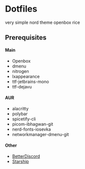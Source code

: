 # Dotfiles

very simple nord theme openbox rice

## Prerequisites

#### Main
- Openbox
- dmenu
- nitrogen
- lxappearance
- ttf-jetbrains-mono
- ttf-dejavu

#### AUR
- alacritty
- polybar
- spicetify-cli
- picom-ibhagwan-git
- nerd-fonts-iosevka
- networkmanager-dmenu-git

#### Other
- [BetterDiscord](https://github.com/BetterDiscord/BetterDiscord)
- [Starship](https://github.com/starship/starship)
